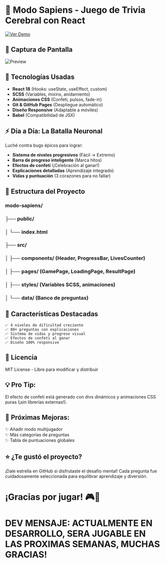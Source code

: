 # 🧠 Modo Sapiens - Juego de Trivia Cerebral con React

[![Ver Demo](https://img.shields.io/badge/🌐_Ver_Demo_en_Vivo-A020F0?style=for-the-badge)](https://ramirezthomasalan.github.io/modo-sapiens/)

## 📸 Captura de Pantalla
![Preview](preview.png)

## 🚀 Tecnologías Usadas
- **React 18** (Hooks: useState, useEffect, custom)
- **SCSS** (Variables, mixins, anidamiento)
- **Animaciones CSS** (Confeti, pulsos, fade-in)
- **Git & GitHub Pages** (Despliegue automático)
- **Diseño Responsive** (Adaptable a móviles)
- **Babel** (Compatibilidad de JSX)

## ⚡ Día a Día: La Batalla Neuronal
Luché contra bugs épicos para lograr:
- **Sistema de niveles progresivos** (Fácil → Extremo)
- **Barra de progreso inteligente** (Marca hitos)
- **Efectos de confeti** (¡Celebración al ganar!)
- **Explicaciones detalladas** (Aprendizaje integrado)
- **Vidas y puntuación** (3 corazones para no fallar) 

## 📂 Estructura del Proyecto

### modo-sapiens/
### ├── public/
### │ └── index.html
### ├── src/
### │ ├── components/ (Header, ProgressBar, LivesCounter)
### │ ├── pages/ (GamePage, LoadingPage, ResultPage)
### │ ├── styles/ (Variables SCSS, animaciones)
### │ └── data/ (Banco de preguntas)

## 💎 Características Destacadas

    ✅ 4 niveles de dificultad creciente  
    ✅ 80+ preguntas con explicaciones  
    ✅ Sistema de vidas y progreso visual  
    ✅ Efectos de confeti al ganar  
    ✅ Diseño 100% responsive  

## 📝 Licencia

MIT License - Libre para modificar y distribuir

## 💡 Pro Tip: 
El efecto de confeti está generado con divs dinámicos y animaciones CSS puras (¡sin librerías externas!).

## 🚧 Próximas Mejoras:

✨ Añadir modo multijugador  
✨ Más categorías de preguntas  
✨ Tabla de puntuaciones globales  

## ⭐ ¿Te gustó el proyecto?
¡Dale estrella en GitHub si disfrutaste el desafío mental! Cada pregunta fue cuidadosamente seleccionada para equilibrar aprendizaje y diversión.
# ¡Gracias por jugar! 🎮💙

# DEV MENSAJE: ACTUALMENTE EN DESARROLLO, SERA JUGABLE EN LAS PROXIMAS SEMANAS, MUCHAS GRACIAS!